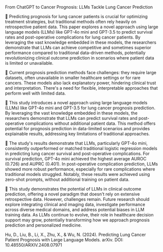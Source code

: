 From ChatGPT to Cancer Prognosis: LLMs Tackle Lung Cancer Prediction

📌 Predicting prognosis for lung cancer patients is crucial for optimizing treatment strategies, but traditional methods often rely heavily on retrospective patient data. This paper explores a novel approach using large language models (LLMs) like GPT-4o mini and GPT-3.5 to predict survival rates and post-operative complications for lung cancer patients. By leveraging the vast knowledge embedded in these models, the researchers demonstrate that LLMs can achieve competitive and sometimes superior performance compared to traditional data-driven methods, potentially revolutionizing clinical outcome prediction in scenarios where patient data is limited or unavailable.

🔹 Current prognosis prediction methods face challenges: they require large datasets, often unavailable in smaller healthcare settings or for rare cancers. These models also lack explanatory power, hindering clinical trust and interpretation. There's a need for flexible, interpretable approaches that perform well with limited data.

🔹 This study introduces a novel approach using large language models (LLMs) like GPT-4o mini and GPT-3.5 for lung cancer prognosis prediction. By leveraging the vast knowledge embedded in these models, the researchers demonstrate that LLMs can predict survival rates and post-operative complications without additional patient data. This method offers potential for prognosis prediction in data-limited scenarios and provides explainable results, addressing key limitations of traditional approaches.

🔹 The study's results demonstrate that LLMs, particularly GPT-4o mini, consistently outperformed or matched traditional logistic regression models in predicting lung cancer survival and post-operative complications. For survival prediction, GPT-4o mini achieved the highest average AUROC (0.726) and AUPRC (0.401). In post-operative complication prediction, LLMs showed more robust performance, especially for rare complications where traditional models struggled. Notably, these results were achieved using zero-shot prompts, without additional training on patient data.

🔹 This study demonstrates the potential of LLMs in clinical outcome prediction, offering a novel paradigm that doesn't rely on extensive retrospective data. However, challenges remain. Future research should explore integrating clinical and imaging data, investigate performance across diverse medical domains, and address potential biases in LLM training data. As LLMs continue to evolve, their role in healthcare decision support may grow, potentially transforming how we approach prognosis prediction and personalized medicine.

Hu, D., Liu, B., Li, X., Zhu, X., & Wu, N. (2024). Predicting Lung Cancer Patient Prognosis with Large Language Models. arXiv. DOI: 10.48550/ARXIV.2408.07971